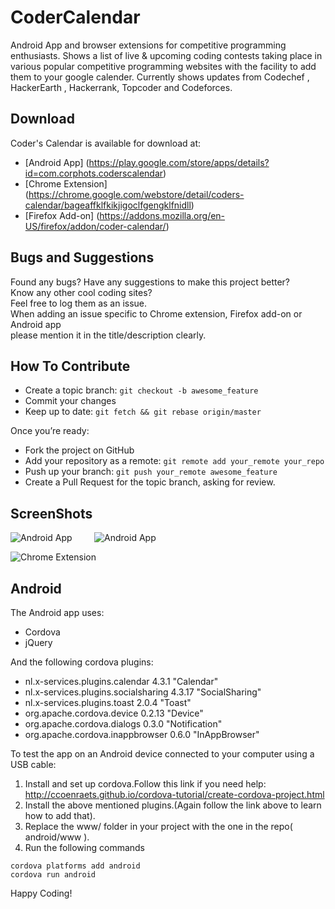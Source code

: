 # CoderCalendar
Android App and browser extensions for competitive programming enthusiasts.
Shows a list of live & upcoming coding contests taking place in various popular competitive programming websites with the facility to add them to your google calender.
Currently shows updates from Codechef , HackerEarth , Hackerrank, Topcoder and Codeforces.

  
  
## Download  
Coder's Calendar is  available for download at:
- [Android App] (https://play.google.com/store/apps/details?id=com.corphots.coderscalendar)
- [Chrome Extension] (https://chrome.google.com/webstore/detail/coders-calendar/bageaffklfkikjigoclfgengklfnidll)
- [Firefox Add-on] (https://addons.mozilla.org/en-US/firefox/addon/coder-calendar/)
  
## Bugs and Suggestions  
Found any bugs? Have any suggestions to make this project better?  
Know any other cool coding sites?  
Feel free to log them as an issue.  
When adding an issue specific to Chrome extension, Firefox add-on or Android app  
please mention it in the title/description clearly.  
  
## How To Contribute

- Create a topic branch: `git checkout -b awesome_feature`
- Commit your changes
- Keep up to date: `git fetch && git rebase origin/master`

Once you’re ready:

- Fork the project on GitHub
- Add your repository as a remote: `git remote add your_remote your_repo`
- Push up your branch: `git push your_remote awesome_feature`
- Create a Pull Request for the topic branch, asking for review.

## ScreenShots  
![Android App](http://i.imgur.com/q9DUsgZ.png?1)&nbsp;&nbsp;&nbsp;&nbsp;&nbsp;&nbsp;&nbsp;&nbsp;
![Android App](http://i.imgur.com/6l9efxF.png?1)  
  
![Chrome Extension](http://i.imgur.com/DXbGuZz.png?1)  
  
## Android
The Android app uses:
- Cordova
- jQuery
  
And the following cordova plugins:
- nl.x-services.plugins.calendar 4.3.1 "Calendar"
- nl.x-services.plugins.socialsharing 4.3.17 "SocialSharing"
- nl.x-services.plugins.toast 2.0.4 "Toast"
- org.apache.cordova.device 0.2.13 "Device"
- org.apache.cordova.dialogs 0.3.0 "Notification"
- org.apache.cordova.inappbrowser 0.6.0 "InAppBrowser"  
  
To test the app on an Android device connected to your computer using a USB cable:  
1. Install and set up cordova.Follow this link if you need help: http://ccoenraets.github.io/cordova-tutorial/create-cordova-project.html  
2. Install the above mentioned plugins.(Again follow the link above to learn how to add that).  
3. Replace the www/ folder in your project with the one in the repo( android/www ).  
4. Run the following commands  
```
cordova platforms add android
cordova run android
```
  
  
Happy Coding!  
